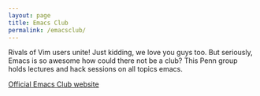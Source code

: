 ```yaml
---
layout: page
title: Emacs Club
permalink: /emacsclub/
---
```


Rivals of Vim users unite! Just kidding, we love you guys too. But
seriously, Emacs is so awesome how could there not be a club? This
Penn group holds lectures and hack sessions on all topics emacs.

[Official Emacs Club website](http://www.emacsclub.com/)
